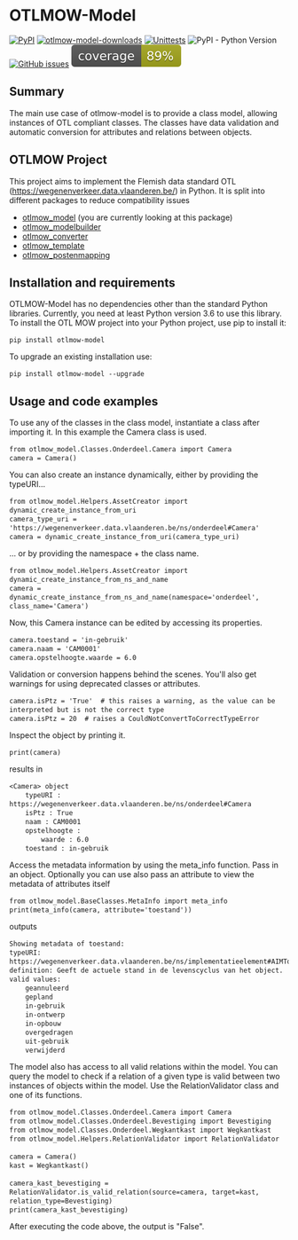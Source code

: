 # OTLMOW-Model
[![PyPI](https://img.shields.io/pypi/v/otlmow-model?label=latest%20release)](https://pypi.org/project/otlmow-model/)
[![otlmow-model-downloads](https://img.shields.io/pypi/dm/otlmow-model)](https://pypi.org/project/otlmow-model/)
[![Unittests](https://github.com/davidvlaminck/OTLMOW-Model/actions/workflows/unittest.yml/badge.svg)](https://github.com/davidvlaminck/OTLMOW-Model/actions/workflows/unittest.yml)
![PyPI - Python Version](https://img.shields.io/pypi/pyversions/otlmow-model)
[![GitHub issues](https://img.shields.io/github/issues/davidvlaminck/OTLMOW-Model)](https://github.com/davidvlaminck/OTLMOW-Model/issues)
[![coverage](https://github.com/davidvlaminck/OTLMOW-Model/blob/master/UnitTests/coverage.svg)](https://htmlpreview.github.io/?https://github.com/davidvlaminck/OTLMOW-Model/blob/master/UnitTests/htmlcov/index.html)


## Summary
The main use case of otlmow-model is to provide a class model, allowing instances of OTL compliant classes. The classes have data validation and automatic conversion for attributes and relations between objects.

## OTLMOW Project 
This project aims to implement the Flemish data standard OTL (https://wegenenverkeer.data.vlaanderen.be/) in Python.
It is split into different packages to reduce compatibility issues
- [otlmow_model](https://github.com/davidvlaminck/OTLMOW-Model) (you are currently looking at this package)
- [otlmow_modelbuilder](https://github.com/davidvlaminck/OTLMOW-ModelBuilder)
- [otlmow_converter](https://github.com/davidvlaminck/OTLMOW-Converter) 
- [otlmow_template](https://github.com/davidvlaminck/OTLMOW-Template) 
- [otlmow_postenmapping](https://github.com/davidvlaminck/OTLMOW-PostenMapping) 

## Installation and requirements
OTLMOW-Model has no dependencies other than the standard Python libraries. Currently, you need at least Python version 3.6 to use this library.
To install the OTL MOW project into your Python project, use pip to install it:
``` 
pip install otlmow-model
```
To upgrade an existing installation use:
``` 
pip install otlmow-model --upgrade
```
## Usage and code examples
To use any of the classes in the class model, instantiate a class after importing it. In this example the Camera class is used.
```
from otlmow_model.Classes.Onderdeel.Camera import Camera
camera = Camera()
```
You can also create an instance dynamically, either by providing the typeURI...
```
from otlmow_model.Helpers.AssetCreator import dynamic_create_instance_from_uri
camera_type_uri = 'https://wegenenverkeer.data.vlaanderen.be/ns/onderdeel#Camera'
camera = dynamic_create_instance_from_uri(camera_type_uri)
```
... or by providing the namespace + the class name.
```
from otlmow_model.Helpers.AssetCreator import dynamic_create_instance_from_ns_and_name
camera = dynamic_create_instance_from_ns_and_name(namespace='onderdeel', class_name='Camera')
```
Now, this Camera instance can be edited by accessing its properties.
```
camera.toestand = 'in-gebruik'
camera.naam = 'CAM0001'
camera.opstelhoogte.waarde = 6.0
```
Validation or conversion happens behind the scenes.
You'll also get warnings for using deprecated classes or attributes.
```
camera.isPtz = 'True'  # this raises a warning, as the value can be interpreted but is not the correct type
camera.isPtz = 20  # raises a CouldNotConvertToCorrectTypeError
```
Inspect the object by printing it.
```
print(camera)
```
results in
```
<Camera> object
    typeURI : https://wegenenverkeer.data.vlaanderen.be/ns/onderdeel#Camera
    isPtz : True
    naam : CAM0001
    opstelhoogte :
        waarde : 6.0
    toestand : in-gebruik
```
Access the metadata information by using the meta_info function. Pass in an object. Optionally you can use also pass an attribute to view the metadata of attributes itself
```
from otlmow_model.BaseClasses.MetaInfo import meta_info
print(meta_info(camera, attribute='toestand'))
```
outputs
```  
Showing metadata of toestand:
typeURI: https://wegenenverkeer.data.vlaanderen.be/ns/implementatieelement#AIMToestand.toestand
definition: Geeft de actuele stand in de levenscyclus van het object.
valid values:
    geannuleerd
    gepland
    in-gebruik
    in-ontwerp
    in-opbouw
    overgedragen
    uit-gebruik
    verwijderd
```
The model also has access to all valid relations within the model. You can query the model to check if a relation of a 
given type is valid between two instances of objects within the model. Use the RelationValidator class and one of its functions.
```
from otlmow_model.Classes.Onderdeel.Camera import Camera
from otlmow_model.Classes.Onderdeel.Bevestiging import Bevestiging
from otlmow_model.Classes.Onderdeel.Wegkantkast import Wegkantkast
from otlmow_model.Helpers.RelationValidator import RelationValidator

camera = Camera()
kast = Wegkantkast()

camera_kast_bevestiging = RelationValidator.is_valid_relation(source=camera, target=kast, relation_type=Bevestiging)
print(camera_kast_bevestiging)
```
After executing the code above, the output is "False".
